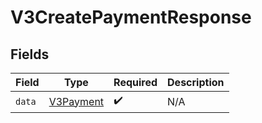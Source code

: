 # V3CreatePaymentResponse


## Fields

| Field                                         | Type                                          | Required                                      | Description                                   |
| --------------------------------------------- | --------------------------------------------- | --------------------------------------------- | --------------------------------------------- |
| `data`                                        | [V3Payment](../../models/shared/V3Payment.md) | :heavy_check_mark:                            | N/A                                           |